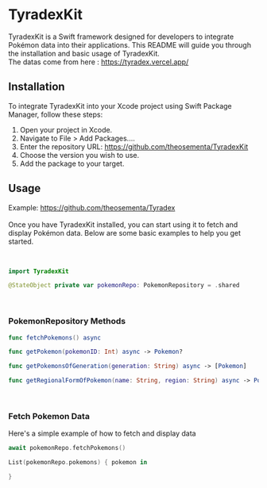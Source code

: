 # TyradexKit
TyradexKit is a Swift framework designed for developers to integrate Pokémon data into their applications. This README will guide you through the installation and basic usage of TyradexKit.
<br>
The datas come from here : https://tyradex.vercel.app/

## Installation
To integrate TyradexKit into your Xcode project using Swift Package Manager, follow these steps:

1. Open your project in Xcode.
2. Navigate to File > Add Packages....
3. Enter the repository URL: https://github.com/theosementa/TyradexKit
4. Choose the version you wish to use.
5. Add the package to your target.

## Usage
Example: https://github.com/theosementa/Tyradex
<br><br>
Once you have TyradexKit installed, you can start using it to fetch and display Pokémon data. Below are some basic examples to help you get started.

<br>

```swift
import TyradexKit

@StateObject private var pokemonRepo: PokemonRepository = .shared
```

<br>

### PokemonRepository Methods
```swift
func fetchPokemons() async

func getPokemon(pokemonID: Int) async -> Pokemon?

func getPokemonsOfGeneration(generation: String) async -> [Pokemon]

func getRegionalFormOfPokemon(name: String, region: String) async -> Pokemon?
```

<br>

### Fetch Pokemon Data
Here's a simple example of how to fetch and display data
```swift
await pokemonRepo.fetchPokemons()

List(pokemonRepo.pokemons) { pokemon in

}
```
